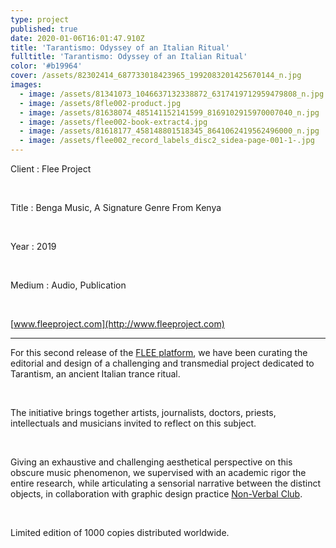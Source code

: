 ```yaml
---
type: project
published: true
date: 2020-01-06T16:01:47.910Z
title: 'Tarantismo: Odyssey of an Italian Ritual'
fulltitle: 'Tarantismo: Odyssey of an Italian Ritual'
color: '#b19964'
cover: /assets/82302414_687733018423965_1992083201425670144_n.jpg
images:
  - image: /assets/81341073_1046637132338872_6317419712959479808_n.jpg
  - image: /assets/8fle002-product.jpg
  - image: /assets/81638074_485141152141599_8169102915970007040_n.jpg
  - image: /assets/flee002-book-extract4.jpg
  - image: /assets/81618177_458148801518345_8641062419562496000_n.jpg
  - image: /assets/flee002_record_labels_disc2_sidea-page-001-1-.jpg
---
```

Client : Flee Project

<br/>

Title : Benga Music, A Signature Genre From Kenya

<br/>

Year : 2019

</br>

Medium : Audio, Publication

<br/>

[www.fleeproject.com](http://www.fleeproject.com)

- - -

For this second release of the [FLEE platform](http://www.fleeproject.com/), we have been curating the editorial and design of a challenging and transmedial project dedicated to Tarantism, an ancient Italian trance ritual. 

</br>

The initiative brings together artists, journalists, doctors, priests, intellectuals and musicians invited to reflect on this subject.

</br>

Giving an exhaustive and challenging aesthetical perspective on this obscure music phenomenon, we supervised with an academic rigor the entire research, while articulating a sensorial narrative between the distinct objects, in collaboration with graphic design practice [Non-Verbal Club](https://nonverbalclub.pt/).

</br>

Limited edition of 1000 copies distributed worldwide.
